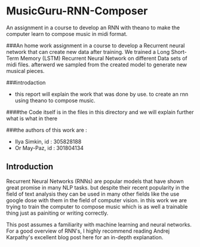 # MusicGuru-RNN-Composer
An assignment in a course to develop an RNN with theano to make the computer learn to compose music in midi format.

###An home work assignment in a course to develop a Recurrent neural network that can create new data after training.
 We trained a Long Short-Term Memory (LSTM) Recurrent Neural Network on different Data sets of midi files. afterwerd we sampled from the created model to generate new musical pieces.

###introdaction
* this report will explain the work that was done by use. to create an rnn using theano to compose music.

####the Code itself is in the files in this directory and we will explain further what is what in there

###the authors of this work are : 
* Ilya Simkin, id : 305828188
* Or May-Paz, id : 301804134

## Introduction
Recurrent Neural Networks (RNNs) are popular models that have shown great promise in many NLP tasks. but despite their recent popularity in the field of text analysis they can be used in many other fields like the use google dose with them in the field of computer vision.
in this work we are trying to train the computer to compose music which is as well a trainable thing just as painiting or writing correctly.

This post assumes a familiarity with machine learning and neural networks. For a good overview of RNN's, I highly recommend reading Andrej Karpathy's excellent blog post here for an in-depth explanation.
